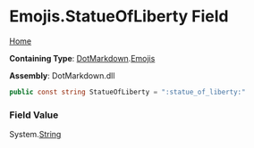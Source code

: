 # Emojis\.StatueOfLiberty Field

[Home](../../../README.md)

**Containing Type**: [DotMarkdown](../../README.md)\.[Emojis](../README.md)

**Assembly**: DotMarkdown\.dll

```csharp
public const string StatueOfLiberty = ":statue_of_liberty:"
```

### Field Value

System\.[String](https://docs.microsoft.com/en-us/dotnet/api/system.string)